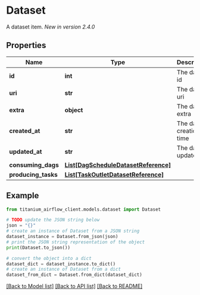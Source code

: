 # Dataset

A dataset item.  *New in version 2.4.0* 

## Properties

Name | Type | Description | Notes
------------ | ------------- | ------------- | -------------
**id** | **int** | The dataset id | [optional] 
**uri** | **str** | The dataset uri | [optional] 
**extra** | **object** | The dataset extra | [optional] 
**created_at** | **str** | The dataset creation time | [optional] 
**updated_at** | **str** | The dataset update time | [optional] 
**consuming_dags** | [**List[DagScheduleDatasetReference]**](DagScheduleDatasetReference.md) |  | [optional] 
**producing_tasks** | [**List[TaskOutletDatasetReference]**](TaskOutletDatasetReference.md) |  | [optional] 

## Example

```python
from titanium_airflow_client.models.dataset import Dataset

# TODO update the JSON string below
json = "{}"
# create an instance of Dataset from a JSON string
dataset_instance = Dataset.from_json(json)
# print the JSON string representation of the object
print(Dataset.to_json())

# convert the object into a dict
dataset_dict = dataset_instance.to_dict()
# create an instance of Dataset from a dict
dataset_from_dict = Dataset.from_dict(dataset_dict)
```
[[Back to Model list]](../README.md#documentation-for-models) [[Back to API list]](../README.md#documentation-for-api-endpoints) [[Back to README]](../README.md)


